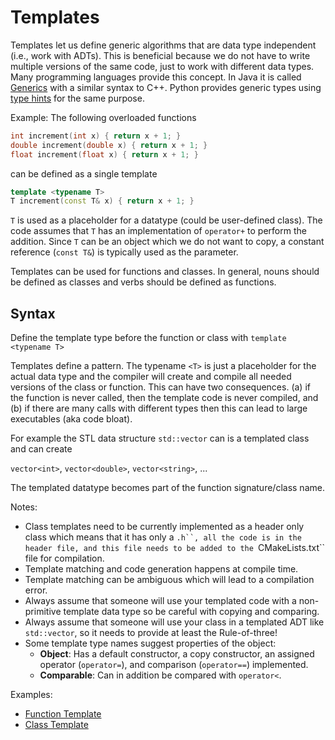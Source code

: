 # Templates

Templates let us define generic algorithms that are data type independent (i.e., work with ADTs). This
is beneficial because we do not have to write multiple versions of the same code, just to work with different 
data types. Many programming languages provide this concept. In Java it is called [Generics](https://www.tutorialspoint.com/java/java_generics.htm) with a similar syntax to C++. Python provides generic types using [type hints](https://docs.python.org/3/library/typing.html) for the same purpose.  


Example: The following overloaded functions

```C++
int increment(int x) { return x + 1; }
double increment(double x) { return x + 1; }
float increment(float x) { return x + 1; }
```

can be defined as a single template 

```C++
template <typename T>
T increment(const T& x) { return x + 1; }
```
`T` is used as a placeholder for a datatype (could be user-defined class). The code assumes that `T` has an
implementation of `operator+` to perform the addition. Since `T` can be an object which we do not want to copy, a constant reference (`const T&`) is typically used as the parameter. 

Templates can be used for functions and classes. In general, nouns should be defined as classes and verbs should be defined as functions.

## Syntax
Define the template type before the function or class with `template <typename T>`

Templates define a pattern. The typename `<T>` is just a placeholder for the 
actual data type and the compiler will create and compile all needed versions
of the class or function. This can have two consequences. (a) if the function is never called, then 
the template code is never compiled, and (b) if there are many calls with different types then this can lead to 
large executables (aka code bloat). 

For example the STL data structure `std::vector` can is a templated class and can create

`vector<int>`, `vector<double>`, `vector<string>`, ...

The templated datatype becomes part of the function signature/class name.

 Notes: 
 * Class templates need to be currently implemented as a header only class which means that it has only a `.h``, all the code is in the 
    header file, and this file needs to be added to the `CMakeLists.txt`` file for compilation.
 * Template matching and code generation happens at compile time.
 * Template matching can be ambiguous which will lead to a compilation error.
 * Always assume that someone will use your templated code with a non-primitive template data type so be careful with 
   copying and comparing.
 * Always assume that someone will use your class in a templated ADT like `std::vector`, so it needs to provide at least the Rule-of-three!
 * Some template type names suggest properties of the object:
   - **Object**: Has a default constructor, a copy constructor, an assigned operator (`operator=`), and comparison 
     (`operator==`) implemented.
   - **Comparable**: Can in addition be compared with `operator<`.


Examples:
* [Function Template](function_templates)
* [Class Template](class_templates)
